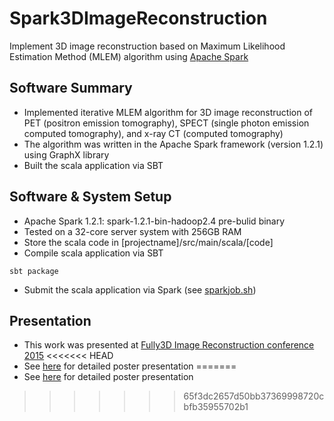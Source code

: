 # Spark3DImageReconstruction
Implement 3D image reconstruction based on Maximum Likelihood Estimation Method (MLEM) algorithm using [Apache Spark](http://spark.apache.org/)

## Software Summary

- Implemented iterative MLEM algorithm for 3D image reconstruction of PET (positron emission tomography), SPECT (single photon emission computed tomography), and x-ray CT (computed tomography)
- The algorithm was written in the Apache Spark framework (version 1.2.1) using GraphX library
- Built the scala application via SBT

Software & System Setup
--------------------
- Apache Spark 1.2.1: spark-1.2.1-bin-hadoop2.4 pre-bulid binary
- Tested on a 32-core server system with 256GB RAM
- Store the scala code in [projectname]/src/main/scala/[code]
- Compile scala application via SBT
```
sbt package
```
- Submit the scala application via Spark (see [sparkjob.sh](sparkjob.sh))

Presentation
--------------------
- This work was presented at [Fully3D Image Reconstruction conference 2015](http://www.fully3d.org/)
<<<<<<< HEAD
- See [here](Fully3D2015/SparkMLEMPoster.pdf) for detailed poster presentation
=======
- See [here](Fully3D2015/SparlMLEMPoster.pdf) for detailed poster presentation
>>>>>>> 65f3dc2657d50bb37369998720cbfb35955702b1
